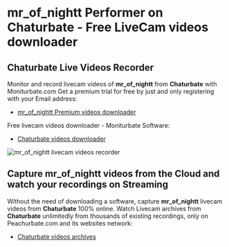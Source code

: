 # mr_of_nightt Performer on Chaturbate - Free LiveCam videos downloader

## Chaturbate Live Videos Recorder

Monitor and record livecam videos of **mr_of_nightt** from **Chaturbate** with Moniturbate.com
Get a premium trial for free by just and only registering with your Email address:
* [mr_of_nightt Premium videos downloader](https://moniturbate.com/request-demo-licence-key.html)

Free livecam videos downloader - Moniturbate Software:
* [Chaturbate videos downloader](https://moniturbate.com/moniturbate-download-software.html)

![mr_of_nightt livecam videos recorder](https://peachurnet.com/templates/moniturbate-software.png)


## Capture mr_of_nightt videos from the Cloud and watch your recordings on Streaming

Without the need of downloading a software, capture **mr_of_nightt** livecam videos from **Chaturbate** 100% online.
Watch Livecam archives from **Chaturbate** unlimitedly from thousands of existing recordings, only on Peachurbate.com and its websites network:
* [Chaturbate videos archives](https://peachurnet.com/)